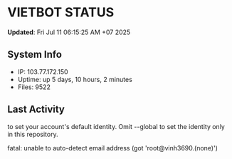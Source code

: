 # VIETBOT STATUS
**Updated**: Fri Jul 11 06:15:25 AM +07 2025

## System Info
- IP: 103.77.172.150
- Uptime: up 5 days, 10 hours, 2 minutes
- Files: 9522

## Last Activity

to set your account's default identity.
Omit --global to set the identity only in this repository.

fatal: unable to auto-detect email address (got 'root@vinh3690.(none)')
